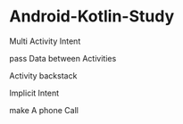 # Android-Kotlin-Study

Multi Activity Intent

pass Data between Activities

Activity backstack

Implicit Intent 

make A phone Call
